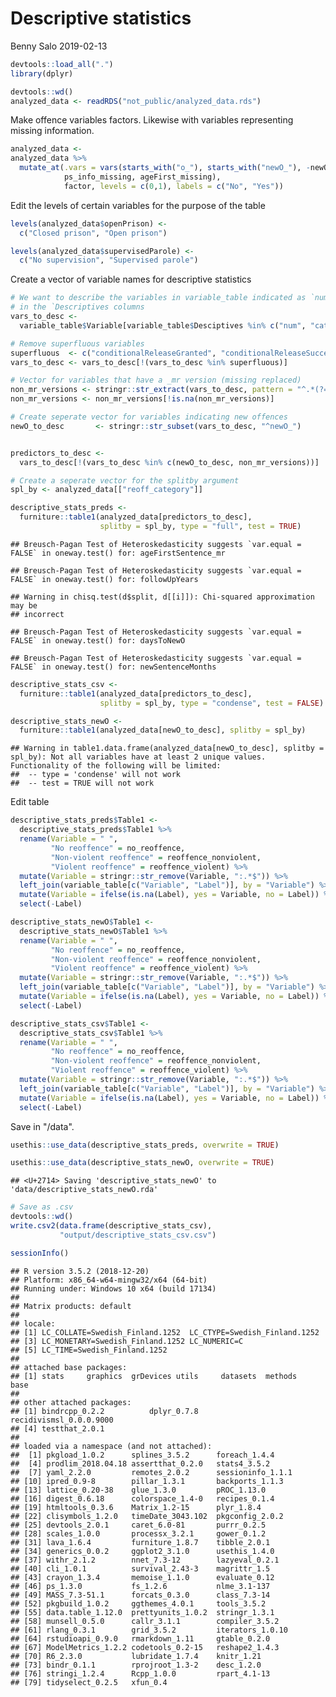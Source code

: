 Descriptive statistics
================
Benny Salo
2019-02-13

``` r
devtools::load_all(".")
library(dplyr)

devtools::wd()
analyzed_data <- readRDS("not_public/analyzed_data.rds")
```

Make offence variables factors. Likewise with variables representing missing information.

``` r
analyzed_data <-
analyzed_data %>% 
  mutate_at(.vars = vars(starts_with("o_"), starts_with("newO_"), -newO_violent,
            ps_info_missing, ageFirst_missing),
            factor, levels = c(0,1), labels = c("No", "Yes"))
```

Edit the levels of certain variables for the purpose of the table

``` r
levels(analyzed_data$openPrison) <-
  c("Closed prison", "Open prison")

levels(analyzed_data$supervisedParole) <- 
  c("No supervision", "Supervised parole")
```

Create a vector of variable names for descriptive statistics

``` r
# We want to describe the variables in variable_table indicated as `num`or`cat`
# in the `Descriptives columns
vars_to_desc <- 
  variable_table$Variable[variable_table$Desciptives %in% c("num", "cat")]

# Remove superfluous variables
superfluous  <- c("conditionalReleaseGranted", "conditionalReleaseSuccess")
vars_to_desc <- vars_to_desc[!(vars_to_desc %in% superfluous)]

# Vector for variables that have a _mr version (missing replaced)
non_mr_versions <- stringr::str_extract(vars_to_desc, pattern = "^.*(?=_mr$)")
non_mr_versions <- non_mr_versions[!is.na(non_mr_versions)]

# Create seperate vector for variables indicating new offences
newO_to_desc       <- stringr::str_subset(vars_to_desc, "^newO_")


predictors_to_desc <- 
  vars_to_desc[!(vars_to_desc %in% c(newO_to_desc, non_mr_versions))]
```

``` r
# Create a seperate vector for the splitby argument
spl_by <- analyzed_data[["reoff_category"]]

descriptive_stats_preds <- 
  furniture::table1(analyzed_data[predictors_to_desc],
                    splitby = spl_by, type = "full", test = TRUE)
```

    ## Breusch-Pagan Test of Heteroskedasticity suggests `var.equal = FALSE` in oneway.test() for: ageFirstSentence_mr

    ## Breusch-Pagan Test of Heteroskedasticity suggests `var.equal = FALSE` in oneway.test() for: followUpYears

    ## Warning in chisq.test(d$split, d[[i]]): Chi-squared approximation may be
    ## incorrect

    ## Breusch-Pagan Test of Heteroskedasticity suggests `var.equal = FALSE` in oneway.test() for: daysToNewO

    ## Breusch-Pagan Test of Heteroskedasticity suggests `var.equal = FALSE` in oneway.test() for: newSentenceMonths

``` r
descriptive_stats_csv <- 
  furniture::table1(analyzed_data[predictors_to_desc], 
                    splitby = spl_by, type = "condense", test = FALSE)
```

``` r
descriptive_stats_newO <- 
  furniture::table1(analyzed_data[newO_to_desc], splitby = spl_by)
```

    ## Warning in table1.data.frame(analyzed_data[newO_to_desc], splitby = spl_by): Not all variables have at least 2 unique values. Functionality of the following will be limited:
    ##  -- type = 'condense' will not work
    ##  -- test = TRUE will not work

Edit table

``` r
descriptive_stats_preds$Table1 <-
  descriptive_stats_preds$Table1 %>% 
  rename(Variable = " ",
         "No reoffence" = no_reoffence,
         "Non-violent reoffence" = reoffence_nonviolent,
         "Violent reoffence" = reoffence_violent) %>%
  mutate(Variable = stringr::str_remove(Variable, ":.*$")) %>% 
  left_join(variable_table[c("Variable", "Label")], by = "Variable") %>% 
  mutate(Variable = ifelse(is.na(Label), yes = Variable, no = Label)) %>%
  select(-Label)

descriptive_stats_newO$Table1 <-
  descriptive_stats_newO$Table1 %>% 
  rename(Variable = " ",
         "No reoffence" = no_reoffence,
         "Non-violent reoffence" = reoffence_nonviolent,
         "Violent reoffence" = reoffence_violent) %>%
  mutate(Variable = stringr::str_remove(Variable, ":.*$")) %>% 
  left_join(variable_table[c("Variable", "Label")], by = "Variable") %>% 
  mutate(Variable = ifelse(is.na(Label), yes = Variable, no = Label)) %>%
  select(-Label)

descriptive_stats_csv$Table1 <-
  descriptive_stats_csv$Table1 %>% 
  rename(Variable = " ",
         "No reoffence" = no_reoffence,
         "Non-violent reoffence" = reoffence_nonviolent,
         "Violent reoffence" = reoffence_violent) %>%
  mutate(Variable = stringr::str_remove(Variable, ":.*$")) %>% 
  left_join(variable_table[c("Variable", "Label")], by = "Variable") %>% 
  mutate(Variable = ifelse(is.na(Label), yes = Variable, no = Label)) %>%
  select(-Label)
```

Save in "/data".

``` r
usethis::use_data(descriptive_stats_preds, overwrite = TRUE)
```


``` r
usethis::use_data(descriptive_stats_newO, overwrite = TRUE)
```

    ## <U+2714> Saving 'descriptive_stats_newO' to 'data/descriptive_stats_newO.rda'

``` r
# Save as .csv
devtools::wd()
write.csv2(data.frame(descriptive_stats_csv), 
           "output/descriptive_stats_csv.csv") 
```

``` r
sessionInfo()
```

    ## R version 3.5.2 (2018-12-20)
    ## Platform: x86_64-w64-mingw32/x64 (64-bit)
    ## Running under: Windows 10 x64 (build 17134)
    ## 
    ## Matrix products: default
    ## 
    ## locale:
    ## [1] LC_COLLATE=Swedish_Finland.1252  LC_CTYPE=Swedish_Finland.1252   
    ## [3] LC_MONETARY=Swedish_Finland.1252 LC_NUMERIC=C                    
    ## [5] LC_TIME=Swedish_Finland.1252    
    ## 
    ## attached base packages:
    ## [1] stats     graphics  grDevices utils     datasets  methods   base     
    ## 
    ## other attached packages:
    ## [1] bindrcpp_0.2.2          dplyr_0.7.8             recidivismsl_0.0.0.9000
    ## [4] testthat_2.0.1         
    ## 
    ## loaded via a namespace (and not attached):
    ##  [1] pkgload_1.0.2      splines_3.5.2      foreach_1.4.4     
    ##  [4] prodlim_2018.04.18 assertthat_0.2.0   stats4_3.5.2      
    ##  [7] yaml_2.2.0         remotes_2.0.2      sessioninfo_1.1.1 
    ## [10] ipred_0.9-8        pillar_1.3.1       backports_1.1.3   
    ## [13] lattice_0.20-38    glue_1.3.0         pROC_1.13.0       
    ## [16] digest_0.6.18      colorspace_1.4-0   recipes_0.1.4     
    ## [19] htmltools_0.3.6    Matrix_1.2-15      plyr_1.8.4        
    ## [22] clisymbols_1.2.0   timeDate_3043.102  pkgconfig_2.0.2   
    ## [25] devtools_2.0.1     caret_6.0-81       purrr_0.2.5       
    ## [28] scales_1.0.0       processx_3.2.1     gower_0.1.2       
    ## [31] lava_1.6.4         furniture_1.8.7    tibble_2.0.1      
    ## [34] generics_0.0.2     ggplot2_3.1.0      usethis_1.4.0     
    ## [37] withr_2.1.2        nnet_7.3-12        lazyeval_0.2.1    
    ## [40] cli_1.0.1          survival_2.43-3    magrittr_1.5      
    ## [43] crayon_1.3.4       memoise_1.1.0      evaluate_0.12     
    ## [46] ps_1.3.0           fs_1.2.6           nlme_3.1-137      
    ## [49] MASS_7.3-51.1      forcats_0.3.0      class_7.3-14      
    ## [52] pkgbuild_1.0.2     ggthemes_4.0.1     tools_3.5.2       
    ## [55] data.table_1.12.0  prettyunits_1.0.2  stringr_1.3.1     
    ## [58] munsell_0.5.0      callr_3.1.1        compiler_3.5.2    
    ## [61] rlang_0.3.1        grid_3.5.2         iterators_1.0.10  
    ## [64] rstudioapi_0.9.0   rmarkdown_1.11     gtable_0.2.0      
    ## [67] ModelMetrics_1.2.2 codetools_0.2-15   reshape2_1.4.3    
    ## [70] R6_2.3.0           lubridate_1.7.4    knitr_1.21        
    ## [73] bindr_0.1.1        rprojroot_1.3-2    desc_1.2.0        
    ## [76] stringi_1.2.4      Rcpp_1.0.0         rpart_4.1-13      
    ## [79] tidyselect_0.2.5   xfun_0.4
